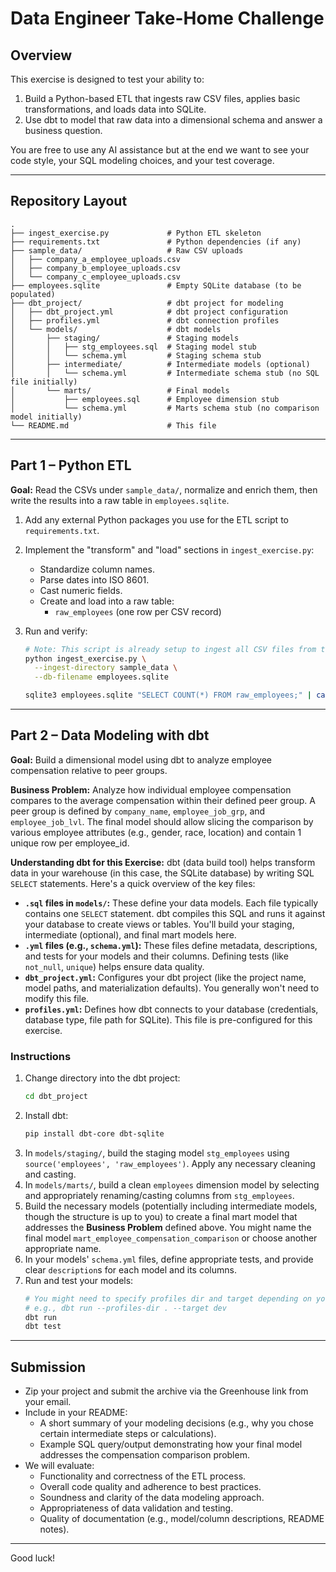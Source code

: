 # Data Engineer Take-Home Challenge

## Overview

This exercise is designed to test your ability to:
1. Build a Python-based ETL that ingests raw CSV files, applies basic transformations, and loads data into SQLite.
2. Use dbt to model that raw data into a dimensional schema and answer a business question.

You are free to use any AI assistance but at the end we want to see your code style, your SQL modeling choices, and your test coverage.

---

## Repository Layout

```
.
├── ingest_exercise.py             # Python ETL skeleton
├── requirements.txt               # Python dependencies (if any)
├── sample_data/                   # Raw CSV uploads
│   ├── company_a_employee_uploads.csv
│   ├── company_b_employee_uploads.csv
│   └── company_c_employee_uploads.csv
├── employees.sqlite               # Empty SQLite database (to be populated)
├── dbt_project/                   # dbt project for modeling
│   ├── dbt_project.yml            # dbt project configuration
│   ├── profiles.yml               # dbt connection profiles
│   └── models/                    # dbt models
│       ├── staging/               # Staging models
│       │   ├── stg_employees.sql  # Staging model stub
│       │   └── schema.yml         # Staging schema stub
│       ├── intermediate/          # Intermediate models (optional)
│       │   └── schema.yml         # Intermediate schema stub (no SQL file initially)
│       └── marts/                 # Final models
│           ├── employees.sql      # Employee dimension stub
│           └── schema.yml         # Marts schema stub (no comparison model initially)
└── README.md                      # This file
```

---

## Part 1 – Python ETL

**Goal:** Read the CSVs under `sample_data/`, normalize and enrich them, then write the results into a raw table in `employees.sqlite`.

1. Add any external Python packages you use for the ETL script to `requirements.txt`.
2. Implement the "transform" and "load" sections in `ingest_exercise.py`:
   - Standardize column names.
   - Parse dates into ISO 8601.
   - Cast numeric fields.
   - Create and load into a raw table:
     - `raw_employees` (one row per CSV record)

3. Run and verify:
    ```bash
    # Note: This script is already setup to ingest all CSV files from the specified directory.
    python ingest_exercise.py \
      --ingest-directory sample_data \
      --db-filename employees.sqlite

    sqlite3 employees.sqlite "SELECT COUNT(*) FROM raw_employees;" | cat
    ```

---

## Part 2 – Data Modeling with dbt

**Goal:** Build a dimensional model using dbt to analyze employee compensation relative to peer groups.

**Business Problem:**
Analyze how individual employee compensation compares to the average compensation within their defined peer group.
A peer group is defined by `company_name`, `employee_job_grp`, and `employee_job_lvl`.
The final model should allow slicing the comparison by various employee attributes (e.g., gender, race, location) and contain 1 unique row per employee_id. 

**Understanding dbt for this Exercise:**
dbt (data build tool) helps transform data in your warehouse (in this case, the SQLite database) by writing SQL `SELECT` statements. Here's a quick overview of the key files:
*   **`.sql` files in `models/`:** These define your data models. Each file typically contains one `SELECT` statement. dbt compiles this SQL and runs it against your database to create views or tables. You'll build your staging, intermediate (optional), and final mart models here.
*   **`.yml` files (e.g., `schema.yml`):** These files define metadata, descriptions, and tests for your models and their columns. Defining tests (like `not_null`, `unique`) helps ensure data quality.
*   **`dbt_project.yml`:** Configures your dbt project (like the project name, model paths, and materialization defaults). You generally won't need to modify this file.
*   **`profiles.yml`:** Defines how dbt connects to your database (credentials, database type, file path for SQLite). This file is pre-configured for this exercise.

### Instructions

1. Change directory into the dbt project:
    ```bash
    cd dbt_project
    ```
2. Install dbt:
    ```bash
    pip install dbt-core dbt-sqlite
    ```
3. In `models/staging/`, build the staging model `stg_employees` using `source('employees', 'raw_employees')`. Apply any necessary cleaning and casting.
4. In `models/marts/`, build a clean `employees` dimension model by selecting and appropriately renaming/casting columns from `stg_employees`.
5. Build the necessary models (potentially including intermediate models, though the structure is up to you) to create a final mart model that addresses the **Business Problem** defined above. You might name the final model `mart_employee_compensation_comparison` or choose another appropriate name.
6. In your models' `schema.yml` files, define appropriate tests, and provide clear `description`s for each model and its columns.
7. Run and test your models:
    ```bash
    # You might need to specify profiles dir and target depending on your setup
    # e.g., dbt run --profiles-dir . --target dev
    dbt run
    dbt test
    ```

---

## Submission

- Zip your project and submit the archive via the Greenhouse link from your email.
- Include in your README:
  - A short summary of your modeling decisions (e.g., why you chose certain intermediate steps or calculations).
  - Example SQL query/output demonstrating how your final model addresses the compensation comparison problem.
- We will evaluate:
  - Functionality and correctness of the ETL process.
  - Overall code quality and adherence to best practices.
  - Soundness and clarity of the data modeling approach.
  - Appropriateness of data validation and testing.
  - Quality of documentation (e.g., model/column descriptions, README notes).

---

Good luck!
